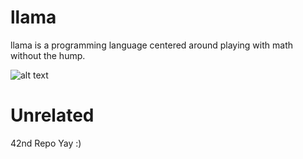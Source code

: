 # llama
llama is a programming language centered around playing with math without the hump.

![alt text](https://raw.githubusercontent.com/MasonJohnHawver42/llama/main/llama_logo.png)

# Unrelated

42nd Repo Yay :)
